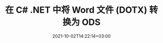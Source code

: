 ---
############################# Static ############################
layout: "autogen-gist"
date: 2021-10-02T14:22:14+03:00
draft: false
path: "zh/total/net/conversion/dotx-to-ods/"
other_out_formats: "PDF DOC DOCX DOCM DOT DOTX DOTM TXT RTF HTML HTM MHTML MHT XLS XLSX XLSM XLSB XLT XLTX XLTM XLAM CSV TSV DIF SXC FODS PPT PPTX PPS PPSX PPSM POT POTX PPTM POTM ODT OTT OTP ODP ODS EMZ WMZ SVG SVGZ XPS TEX DCM WMF EMF BMP PNG GIF JPEG TIFF ICO WEBP JP2 TGA PSB PSD EPUB MD FODP JPG"
ad_headline: "将 DOTX 转换为 ODS | 。网"
ad_description: "为您的 .NET 应用程序提供最准确的 DOTX 到 ODS 文档转换解决方案。"

############################# Head ############################
head_title: "在 C# ASP.NET 中将 DOTX 转换为 ODS | .NET Word 文档转换"
head_description: ".NET 文字处理文档转换 API。在 .NET（C#、VB.NET、ASP.NET 和 .NET Core）应用程序中将 DOTX 转换为 ODS 和 100 多种其他图像和文件格式。将转换后的 ODS 文档显示为 HTML 查看器。"

############################# Header ############################
title: "在 C# .NET 中将 Word 文件 (DOTX) 转换为 ODS"
description: "在 C# VB.NET 和 ASP.NET 应用程序中以编程方式将 DOTX（Word 文件）转换为 ODS，使用灵活的文档转换功能，您可以自定义生成的文档外观。将所有流行的文字处理文档格式转换为 Excel 电子表格、PowerPoint 演示文稿、PDF、Photoshop、电子书、Web 和图像文件格式。原生 .NET 转换 API 提供多种文档转换选项，可转换整个文档或根据选择性页码或页面范围选择源文档文件的特定页面，并轻松转换为支持的文档格式。"

############################# SubMenu ############################
submenu:
    enable: false

############################# Content ############################
content:
    enable: true
    block:
    - title_left: "如何在 C# .NET 中将 DOTX 转换为 ODS"
      content_left: |
          按照这些简单的步骤在 .NET 中将 DOTX 转换为 ODS。按原样查看转换后的 ODS 文档或将其渲染并显示为 HTML，而无需使用任何外部软件。

          -   创建 **Converter** 对象以转换 DOTX 文档
          -   设置 ODS 格式的转换选项
          -   调用**Converter**类实例的**Convert**方法转换为ODS
          -   设置 HTML 查看器的选项
          -   创建 **Viewer** 对象以将转换后的 ODS 查看为 HTML
          
      title_right: "下载和安装说明"
      content_right: |
          您需要 `GroupDocs.Conversion` 和 `GroupDocs.Viewer` 命名空间来将 word 文件格式转换为各种图像和文档类型，例如 PDF、Microsoft Office（Word、Excel、PowerPoint、Project、Outlook）、OpenDocument、HTML 和CAD图。探索 Conholdate.Total 提供的其他 [.NET APIs for Office 文档](https://products.conholdate.com/zh/total/net/)。
          
          从 [downloads](https://downloads.conholdate.com/total/net) 获取相应的程序集文件或从 [Nuget](https://www.nuget.org/packages/Conholdate.Total) 获取整个包/) 直接在您的工作区中添加“Conholdate.Total for .NET”。
          
      gisthash: "4f311c07ae9ee691b8afb7960aa6c806"
      gistfile: "word-to-pdf-conversion.cs"

    - title_left: "在 C# 中将文本或图像水印添加到 ODS"
      content_left: |
          准确地将文档（DOTX 到 ODS）转换为原始文件，并使用 C# .NET 将文本或图像水印应用于转换后的文档页面。

          -   创建 **Converter** 对象以转换 DOTX 文档
          -   创建 **WatermarkOptions** 类的新实例
          -   指定水印属性（颜色、宽度、文本、图像等）
          -   实例化正确的 **ConvertOptions** 类
          -   设置 **ConvertOptions** 实例的 **Watermark** 属性
          -   调用**Converter**类实例的**Convert**方法转换为ODS
        
      title_right: "源文件信息提取"
      content_right: |
          文档信息提取功能不仅可以获取有关源文档文件的基本信息，还支持提取一些有价值的文件格式特定信息，例如 Microsoft Project 文件的项目开始和结束日期、PDF 文档的任何打印限制、 Outlook 数据文件等中包含的文件夹列表。

          在 Windows、Linux 或 macOS 等不同操作系统上转换流行的文档文件格式，同时使用 Windows Azure、Mono 和 Xamarin 等平台。
          
      gisthash: "a15affe15284876ce010a315a09da1f0"
      gistfile: "convert-word-to-pdf-and-add-text-watermark-to-converted-pdf.cs"

    - title_left: "将受密码保护的 Word 转换为 PDF"
      content_left: |
          使用 .NET API 的 Conholdate.Total，现在可以更轻松地在 .NET 中转换受密码保护的文档。只需添加几行 C# 代码，即可将受密码保护的 Microsoft Word 文档精确转换为 PDF 文件，而无需使用任何外部软件。

          -   定义 **LoadOptions** 并从文档特定的加载选项设置密码
          -   创建 **Converter** 对象以转换 Word 文档
          -   实例化 **PdfConvertOptions** 类
          -   调用**Converter**类实例的**Convert**方法转换为PDF
          
      title_right: "加载和转换远程文档"
      content_right: |
          使用 Conholdate.Total for .NET – 开发人员可以从各种远程位置和云文档存储资源（如 Amazon S3、Microsoft Azure Blob、FTP、本地磁盘、流或简单 URL）加载和转换文档。您只需指定获取远程文档流的方法，然后将其作为构造函数传递给 Converter 类。
          
          .NET API 的 Conholdate.Total 原生于 Windows 窗体、ASP.NET、WPF、WCF 或任何类型的基于 .NET Framework 2.0 或更高版本的应用程序。
          
      gisthash: "3b7541492166a47d49ca85c55b531055"
      gistfile: "convert-password-protected-word-to-pdf.cs"

############################# About Formats ############################
about_formats:
    enable: false
############################# More Formats ############################
more_formats:
    enable: true
    auto: false
    other_out_formats: PDF DOC DOCX DOCM DOT DOTX DOTM TXT RTF HTML HTM MHTML MHT XLS XLSX XLSM XLSB XLT XLTX XLTM XLAM CSV TSV DIF SXC FODS PPT PPTX PPS PPSX PPSM POT POTX PPTM POTM ODT OTT OTP ODP ODS EMZ WMZ SVG SVGZ XPS TEX DCM WMF EMF BMP PNG GIF JPEG TIFF ICO WEBP JP2 TGA PSB PSD EPUB MD FODP JPG
############################# Back to top ###############################
back_to_top:
  enable: true
---